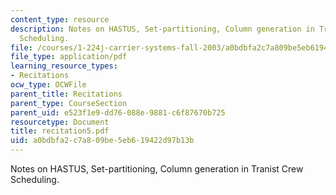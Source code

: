 ```yaml
---
content_type: resource
description: Notes on HASTUS, Set-partitioning, Column generation in Tranist Crew
  Scheduling.
file: /courses/1-224j-carrier-systems-fall-2003/a0bdbfa2c7a809be5eb619422d97b13b_recitation5.pdf
file_type: application/pdf
learning_resource_types:
- Recitations
ocw_type: OCWFile
parent_title: Recitations
parent_type: CourseSection
parent_uid: e523f1e9-dd76-088e-9881-c6f87670b725
resourcetype: Document
title: recitation5.pdf
uid: a0bdbfa2-c7a8-09be-5eb6-19422d97b13b
---
```

Notes on HASTUS, Set-partitioning, Column generation in Tranist Crew Scheduling.